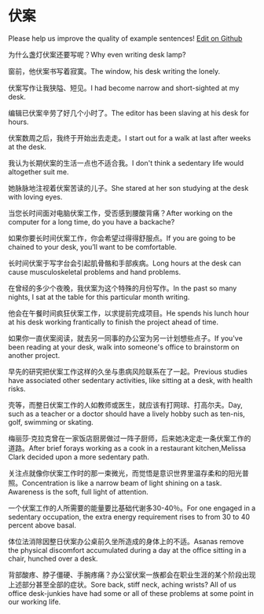 # 伏案

Please help us improve the quality of example sentences! [Edit on Github](https://github.com/jiyushe/jiyu-example-sentence-source/blob/main/chinese/fuan_1.md)

<p><span class="chinese">为什么盏灯伏案还要写呢？</span><span class="english">Why even writing desk lamp?</span></p>

<p><span class="chinese">窗前，他伏案书写着寂寞。</span><span class="english">The window, his desk writing the lonely.</span></p>

<p><span class="chinese">伏案写作让我狭隘、短见。</span><span class="english">I had become narrow and short-sighted at my desk.</span></p>

<p><span class="chinese">编辑已伏案辛劳了好几个小时了。</span><span class="english">The editor has been slaving at his desk for hours.</span></p>

<p><span class="chinese">伏案数周之后，我终于开始出去走走。</span><span class="english">I start out for a walk at last after weeks at the desk.</span></p>

<p><span class="chinese">我认为长期伏案的生活一点也不适合我。</span><span class="english">I don't think a sedentary life would altogether suit me.</span></p>

<p><span class="chinese">她脉脉地注视着伏案苦读的儿子。</span><span class="english">She stared at her son studying at the desk with loving eyes.</span></p>

<p><span class="chinese">当您长时间面对电脑伏案工作，受否感到腰酸背痛？</span><span class="english">After working on the computer for a long time, do you have a backache?</span></p>

<p><span class="chinese">如果你要长时间伏案工作，你会希望过得得舒服点。</span><span class="english">If you are going to be chained to your desk, you’ll want to be comfortable.</span></p>

<p><span class="chinese">长时间伏案于写字台会引起肌骨骼和手部疾病。</span><span class="english">Long hours at the desk can cause musculoskeletal problems and hand problems.</span></p>

<p><span class="chinese">在曾经的多少个夜晚，我伏案为这个特殊的月份写作。</span><span class="english">In the past so many nights, I sat at the table for this particular month writing.</span></p>

<p><span class="chinese">他会在午餐时间疯狂伏案工作，以求提前完成项目。</span><span class="english">He spends his lunch hour at his desk working frantically to finish the project ahead of time.</span></p>

<p><span class="chinese">如果你一直伏案阅读，就去另一同事的办公室为另一计划想些点子。</span><span class="english">If you've been reading at your desk, walk into someone's office to brainstorm on another project.</span></p>

<p><span class="chinese">早先的研究把伏案工作这样的久坐与患病风险联系在了一起。</span><span class="english">Previous studies have associated other sedentary activities, like sitting at a desk, with health risks.</span></p>

<p><span class="chinese">壳等，而整日伏案工作的人如教师或医生，就应该有打网球、打高尔夫。</span><span class="english">Day, such as a teacher or a doctor should have a lively hobby such as ten-nis, golf, swimming or skating.</span></p>

<p><span class="chinese">梅丽莎·克拉克曾在一家饭店厨房做过一阵子厨师，后来她决定走一条伏案工作的道路。</span><span class="english">After brief forays  working as a cook in a restaurant kitchen,Melissa Clark decided upon a more sedentary path.</span></p>

<p><span class="chinese">关注点就像你伏案工作时的那一束微光，而觉悟是意识世界里温存柔和的阳光普照。</span><span class="english">Concentration is like a narrow beam of light shining on a task. Awareness is the soft, full light of attention.</span></p>

<p><span class="chinese">一个伏案工作的人所需要的能量要比基础代谢多30-40％。</span><span class="english">For one engaged in a sedentary occupation, the extra energy requirement rises to from 30 to 40 percent above basal.</span></p>

<p><span class="chinese">体位法消除因整日伏案办公桌前久坐所造成的身体上的不适。</span><span class="english">Asanas remove the physical discomfort accumulated during a day at the office sitting in a chair, hunched over a desk.</span></p>

<p><span class="chinese">背部酸疼、脖子僵硬、手腕疼痛？办公室伏案一族都会在职业生涯的某个阶段出现上述部分甚至全部的症状。</span><span class="english">Sore back, stiff neck, aching wrists? All of us office desk-junkies have had some or all of these problems at some point in our working life.</span></p>

